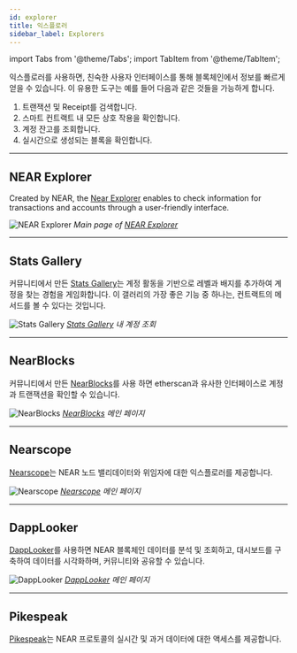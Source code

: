 ```yaml
---
id: explorer
title: 익스플로러
sidebar_label: Explorers
---
```


import Tabs from '@theme/Tabs';
import TabItem from '@theme/TabItem';

익스플로러를 사용하면, 친숙한 사용자 인터페이스를 통해 블록체인에서 정보를 빠르게 얻을 수 있습니다. 이 유용한 도구는 예를 들어 다음과 같은 것들을 가능하게 합니다.

1. 트랜잭션 및 Receipt를 검색합니다.
2. 스마트 컨트랙트 내 모든 상호 작용을 확인합니다.
3. 계정 잔고를 조회합니다.
4. 실시간으로 생성되는 블록을 확인합니다.

---

## NEAR Explorer

Created by NEAR, the [Near Explorer](https://nearblocks.io) enables to check information for transactions and accounts through a user-friendly interface.

![NEAR Explorer](/docs/assets/explorers/near-explorer.png) *Main page of [NEAR Explorer](https://nearblocks.io)*

<hr className="subsection" />

## Stats Gallery
커뮤니티에서 만든 [Stats Gallery](https://stats.gallery)는 계정 활동을 기반으로 레벨과 배지를 추가하여 계정을 찾는 경험을 게임화합니다. 이 갤러리의 가장 좋은 기능 중 하나는, 컨트랙트의 메서드를 볼 수 있다는 것입니다.

![Stats Gallery](/docs/assets/explorers/stats-gallery.png) *[Stats Gallery](https://stats.gallery) 내 계정 조회*

<hr className="subsection" />

## NearBlocks

커뮤니티에서 만든 [NearBlocks](https://nearblocks.io/)를 사용 하면 etherscan과 유사한 인터페이스로 계정과 트랜잭션을 확인할 수 있습니다.

![NearBlocks](/docs/assets/explorers/nearblocks.png) *[NearBlocks](https://nearblocks.io/) 메인 페이지*

<hr className="subsection" />

## Nearscope

[Nearscope](https://nearscope.net/)는 NEAR 노드 밸리데이터와 위임자에 대한 익스플로러를 제공합니다.

![Nearscope](/docs/assets/explorers/nearscope.png) *[Nearscope](https://nearscope.net/) 메인 페이지*

<hr className="subsection" />

## DappLooker

[DappLooker](https://dapplooker.com/)를 사용하면 NEAR 블록체인 데이터를 분석 및 조회하고, 대시보드를 구축하여 데이터를 시각화하며, 커뮤니티와 공유할 수 있습니다.

![DappLooker](/docs/assets/explorers/dapplooker.png) *[DappLooker](https://dapplooker.com/) 메인 페이지*


<hr className="subsection" />

## Pikespeak

[Pikespeak](https://pikespeak.ai/)는 NEAR 프로토콜의 실시간 및 과거 데이터에 대한 액세스를 제공합니다.
